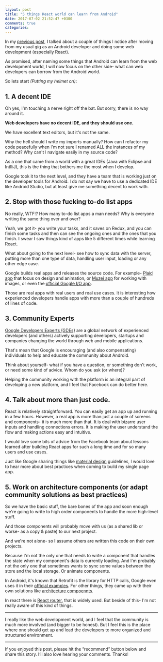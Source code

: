 ```yaml
---
layout: post
title: "5 things React world can learn from Android"
date: 2017-07-02 21:52:47 +0300
comments: true
categories:
---
```

In my [previous post](http://shem8.github.io/blog/2017/03/31/5-things-i-learned-as-an-android-developer-after-doing-some-web-development/), I talked about a couple of things I notice after moving from my usual gig as an Android developer and doing some web development (especially React).

As promised, after naming some things that Android can learn from the web development world, I will now focus on the other side- what can web developers can borrow from the Android world.
<!-- more -->

So lets start *(Putting my helmet on)*:

## 1. A decent IDE
Oh yes, I'm touching a nerve right off the bat. But sorry, there is no way around it.

**Web developers have no decent IDE, and they should use one.**

We have excellent text editors, but it's not the same.

Why the hell should I write my imports manually? How can I refactor my code peacefully when I'm not sure I renamed ALL the instances of my method? Why can't I navigate easily in my source code?

As a one that came from a world with a great IDEs (Java with Eclipse and IntlliJ), this is the thing that bothers me the most when I develop.

Google took it to the next level, and they have a team that is working just on the developer tools for Android. I do not say we have to use a dedicated IDE like Android Studio, but at least give me something decent to work with.

## 2. Stop with those fucking to-do list apps
No really, WTF!? How many to-do list apps a man needs? Why is everyone writing the same thing over and over?

Yeah, we got it- you write your tasks, and it saves on Redux, and you can finish some tasks and then can see the ongoing ones and the ones that you finish. I swear I saw things kind of apps like 5 different times while learning React.

What about going to the next level- see how to sync data with the server, putting more than one type of data, handling user input, loading or any other edge case.

Google builds real apps and releases the source code. For example- [Plaid app](https://github.com/nickbutcher/plaid) that focus on design and animation, or [Muzei app](https://github.com/nickbutcher/plaid) for working with images, or even the [official Google I/O app](https://github.com/google/iosched).

Those are real apps with real users and real use cases. It is interesting how experienced developers handle apps with more than a couple of hundreds of lines of code.

## 3. Community Experts
[Google Developers Experts (GDEs)](https://developers.google.com/experts/about) are a global network of experienced developers (and others) actively supporting developers, startups and companies changing the world through web and mobile applications.

That's mean that Google is encouraging (and also compensating) individuals to help and educate the community about Android.

Think about yourself- what if you have a question, or something don't work, or need some kind of advice. Whom do you ask (or where)?

Helping the community working with the platform is an integral part of developing a new platform, and I feel that Facebook can do better here.

## 4. Talk about more than just code.
React is relatively straightforward. You can easily get an app up and running in a few hours. However, a real app is more than just a couple of screens and components- it is much more than that. It is deal with bizarre user inputs and handling connections errors. It is making the user understand the flow and making actions easy and intuitive.

I would love some bits of advice from the Facebook team about lessons learned after building React apps for such a long time and for so many users and use cases.

Just like Google sharing things like [material design](https://developer.android.com/design/index.html) guidelines, I would love to hear more about best practices when coming to build my single page app.

## 5. Work on architecture components (or adapt community solutions as best practices)
So we have the basic stuff, the bare bones of the app and soon enough we're going to write to high order components to handle the more high-level stuff.

And those components will probably move with us (as a shared lib or worse- as a copy & paste) to our next project.

And we're not alone- so I assume others are written this code on their own projects.

Because I'm not the only one that needs to write a component that handles the state when my component's data is currently loading. And I'm probably not the only one that sometimes wants to sync some values between the store and the local storage. Or animate components.

In Android, it's known that Retrofit is the library for HTTP calls, Google even uses it in their [official examples](https://developer.android.com/topic/libraries/architecture/guide.html#fetching_data). For other things, they came up with their own solutions like [architecture compoennts](https://developer.android.com/topic/libraries/architecture/index.html).

In react there is [React router](https://github.com/reacttraining/react-router), that is widely used. But beside of this- I'm not really aware of this kind of things.

---

I really like the web development world, and I feel that the community is much more involved (and bigger to be honest). But I feel this is the place where one should get up and lead the developers to more organized and structured environment.

---

If you enjoyed this post, please hit the “recommend” button below and share this story. I’ll also love hearing your comments. Thanks!
